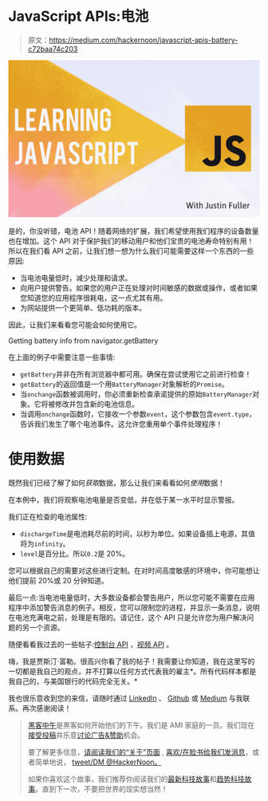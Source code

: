 # JavaScript APIs:电池

> 原文：<https://medium.com/hackernoon/javascript-apis-battery-c72baa74c203>

![](img/0ddfa42e98623547b528146159217e0c.png)

是的，你没听错，电池 API！随着网络的扩展，我们希望使用我们程序的设备数量也在增加。这个 API 对于保护我们的移动用户和他们宝贵的电池寿命特别有用！所以在我们看 API 之前，让我们想一想为什么我们可能需要这样一个东西的一些原因:

*   当电池电量低时，减少处理和请求。
*   向用户提供警告。如果您的用户正在处理对时间敏感的数据或操作，或者如果您知道您的应用程序很耗电，这一点尤其有用。
*   为网站提供一个更简单、低功耗的版本。

因此，让我们来看看您可能会如何使用它。

Getting battery info from navigator.getBattery

在上面的例子中需要注意一些事情:

*   `getBattery`并非在所有浏览器中都可用。确保在尝试使用它之前进行检查！
*   `getBattery`的返回值是一个用`BatteryManager`对象解析的`Promise`。
*   当`onchange`函数被调用时，你必须重新检查承诺提供的原始`BatteryManager`对象。它将被修改并包含新的电池信息。
*   当调用`onchange`函数时，它接收一个参数`event`，这个参数包含`event.type`，告诉我们发生了哪个电池事件。这允许您重用单个事件处理程序！

# 使用数据

既然我们已经了解了如何*获取*数据，那么让我们来看看如何*使用*数据！

在本例中，我们将观察电池电量是否变低，并在低于某一水平时显示警报。

我们正在检查的电池属性:

*   `dischargeTime`是电池耗尽前的时间，以秒为单位。如果设备插上电源，其值将为`infinity`。
*   `level`是百分比。所以`0.2`是 20%。

您可以根据自己的需要对这些进行定制。在对时间高度敏感的环境中，你可能想让他们提前 20%或 20 分钟知道。

最后一点:当电池电量低时，大多数设备都会警告用户，所以您可能不需要在应用程序中添加警告消息的例子。相反，您可以限制您的进程，并显示一条消息，说明在电池充满电之前，处理是有限的。请记住，这个 API 只是允许您为用户解决问题的另一个资源。

随便看看我过去的一些帖子:[控制台 API](https://hackernoon.com/javascript-apis-console-23ebce270419#.w6dps5pi1) ，[视频 API](/@justindanielfuller/javascript-apis-video-api-db803f9fd1b7#.7vgvrfhrj) 。

嗨，我是贾斯汀·富勒。很高兴你看了我的帖子！我需要让你知道，我在这里写的一切都是我自己的观点，并不打算以任何方式代表我的雇主*。所有代码样本都是我自己的，与美国银行的代码完全无关。*

我也很乐意收到您的来信，请随时通过 [LinkedIn](https://www.linkedin.com/in/justin-fuller-8726b2b1/) 、 [Github](https://github.com/justindfuller) 或 [Medium](/@justindanielfuller) 与我联系。再次感谢阅读！

> [黑客中午](http://bit.ly/Hackernoon)是黑客如何开始他们的下午。我们是 AMI 家庭的一员。我们现在[接受投稿](http://bit.ly/hackernoonsubmission)并乐意[讨论广告&赞助](mailto:partners@amipublications.com)机会。
> 
> 要了解更多信息，[请阅读我们的“关于”页面](https://goo.gl/4ofytp) , [喜欢/在脸书给我们发消息](http://bit.ly/HackernoonFB)，或者简单地说， [tweet/DM @HackerNoon。](https://goo.gl/k7XYbx)
> 
> 如果你喜欢这个故事，我们推荐你阅读我们的[最新科技故事](http://bit.ly/hackernoonlatestt)和[趋势科技故事](https://hackernoon.com/trending)。直到下一次，不要把世界的现实想当然！